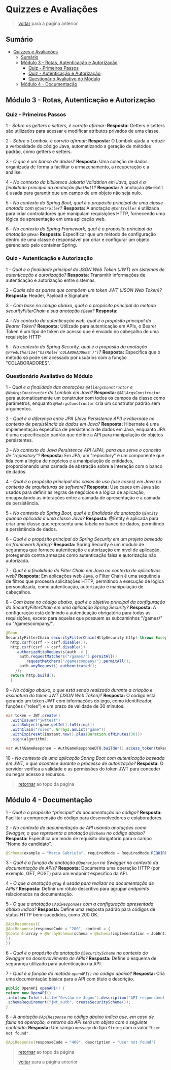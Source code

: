 # Quizzes e Avaliações

> [voltar](../../README.md) para a página anterior

## Sumário

- [Quizzes e Avaliações](#quizzes-e-avaliações)
  - [Sumário](#sumário)
  - [Módulo 3 - Rotas, Autenticação e Autorização](#módulo-3---rotas-autenticação-e-autorização)
    - [Quiz - Primeiros Passos](#quiz---primeiros-passos)
    - [Quiz - Autenticação e Autorização](#quiz---autenticação-e-autorização)
    - [Questionário Avaliativo do Módulo](#questionário-avaliativo-do-módulo)
  - [Módulo 4 - Documentação](#módulo-4---documentação)

## Módulo 3 - Rotas, Autenticação e Autorização

### Quiz - Primeiros Passos

1 - *Sobre os getters e setters, é correto afirmar:* **Resposta:** Getters e setters são utilizados para acessar e modificar atributos privados de uma classe.

2 - *Sobre o Lombok, é correto afirmar:* **Resposta:** O Lombok ajuda a reduzir a verbosidade do código Java, automatizando a geração de métodos padrão, como getters e setters.

3 - *O que é um banco de dados?* **Resposta:** Uma coleção de dados organizada de forma a facilitar o armazenamento, a recuperação e a análise.

4 - *No contexto da biblioteca Jakarta Validation em Java, qual é a finalidade principal da anotação `@NotNull`?* **Resposta:** A anotação `@NotNull` é usada para garantir que um campo de um objeto não seja nulo.

5 - *No contexto do Spring Boot, qual é o propósito principal de uma classe anotada com `@Controller`?* **Resposta:** A anotação `@Controller` é utilizada para criar controladores que manipulam requisições HTTP, fornecendo uma lógica de apresentação em uma aplicação web.

6 - *No contexto do Spring Framework, qual é o propósito principal da anotação `@Bean`* **Resposta:** Especificar que um método de configuração dentro de uma classe é responsável por criar e configurar um objeto gerenciado pelo container Spring.

### Quiz - Autenticação e Autorização

1 - *Qual é a finalidade principal do JSON Web Token (JWT) em sistemas de autenticação e autorização?* **Resposta:** Transmitir informações de autenticação e autorização entre sistemas.

2 - *Quais são as partes que compõem um token JWT (JSON Web Token)?* **Resposta:** Header, Payload e Signature.

3 - *Com base no código abaixo, qual é o propósito principal do método securityFilterChain e sua anotação `@Bean`?* **Resposta:**

4 - *No contexto da autenticação web, qual é o propósito principal do Bearer Token?* **Resposta:** Utilizado para autenticação em APIs, o Bearer Token é um tipo de token de acesso que é enviado no cabeçalho de uma requisição HTTP

5 - *No contexto do Spring Security, qual é o propósito da anotação `@PreAuthorize("hasRole('COLABORADORES')")`?* **Resposta:** Especifica que o método só pode ser acessado por usuários com a função "COLABORADORES".

### Questionário Avaliativo do Módulo

1 - *Qual é a finalidade das anotações `@AllArgsConstructor` e `@NoArgsConstructor` do Lombok em Java?* **Resposta:** `@AllArgsConstructor` gera automaticamente um construtor com todos os campos da classe como parâmetros, enquanto `@NoArgsConstructor` cria um construtor padrão sem argumentos.

2 - *Qual é a diferença entre JPA (Java Persistence API) e Hibernate no contexto de persistência de dados em Java?* **Resposta:** Hibernate é uma implementação específica de persistência de dados em Java, enquanto JPA é uma especificação padrão que define a API para manipulação de objetos persistentes.

3 - *No contexto do Java Persistence API (JPA), para que serve o conceito de "repository"?* **Resposta:** Em JPA, um "repository" é um componente que lida com a lógica de negócios e a manipulação de entidades, proporcionando uma camada de abstração sobre a interação com o banco de dados.

4 - *Qual é o propósito principal dos casos de uso (use cases) em Java no contexto de arquiteturas de software?* **Resposta:** Use cases em Java são usados para definir as regras de negócios e a lógica de aplicação, encapsulando as interações entre a camada de apresentação e a camada de persistência.

5 - *No contexto do Spring Boot, qual é a finalidade da anotação `@Entity` quando aplicada a uma classe Java?* **Resposta:** @Entity é aplicada para criar uma classe que representa uma tabela no banco de dados, permitindo a persistência de dados.

6 - *Qual é o propósito principal do Spring Security em um projeto baseado no framework Spring?* **Resposta:** Spring Security é um módulo de segurança que fornece autenticação e autorização em nível de aplicação, protegendo contra ameaças como autenticação falsa e autorização não autorizada.

7 - *Qual é a finalidade do Filter Chain em Java no contexto de aplicativos web?* **Resposta:** Em aplicações web Java, o Filter Chain é uma sequência de filtros que processa solicitações HTTP, permitindo a execução de lógica personalizada, como autenticação, autorização e manipulação de cabeçalhos.

8 - *Com base no código abaixo, qual é o objetivo principal da configuração do SecurityFilterChain em uma aplicação Spring Security?* **Resposta:** A configuração está definindo a autenticação obrigatória para todas as requisições, exceto para aquelas que possuem as subcaminhos "/games/" ou "/gamescompany/".

  ```java
  @Bean
  SecurityFilterChain securityFilterChain(HttpSecurity http) throws Exception {
    http.csrf(csrf -> csrf.disable());
    http.csrf(csrf -> csrf.disable())
      .authorizeHttpRequests(auth -> {
        auth.requestMatchers("/games/").permitAll()
          .requestMatchers("/gamescompany/").permitAll();
        auth.anyRequest().authenticated();
      });
    return http.build();
    }
```

9 - *No código abaixo, o que está sendo realizado durante a criação e assinatura do token JWT (JSON Web Token)?* **Resposta:** O código está gerando um token JWT com informações do jogo, como identificador, funções ("roles") e um prazo de validade de 30 minutos.

  ```java
  var token = JWT.create()
    .withIssuer("jwttest")
    .withSubject(game.getId().toString())
    .withClaim("roles", Arrays.asList("game"))
    .withExpiresAt(Instant.now().plus(Duration.ofMinutes(30)))
    .sign(algorithm);

  var AuthGameResponse = AuthGameResponseDTO.builder().access_token(token).build();
```

10 - *No contexto de uma aplicação Spring Boot com autenticação baseada em JWT, o que acontece durante o processo de autorização?* **Resposta:** O servidor verifica a validade e as permissões do token JWT para conceder ou negar acesso a recursos.

> [retornar](#quizzes-e-avaliações) ao topo da página

## Módulo 4 - Documentação

1 - *Qual é o propósito “principal” da documentação de código?* **Resposta:** Facilitar a compreensão do código para desenvolvedores e colaboradores.

2 - *No contexto de documentação de API usando anotações como Swagger, o que representa a anotação `@Schema` no código abaixo?* **Resposta:** Especifica um modo de requisito obrigatório para o campo "Nome do candidato".

```java
@Schema(example = "Maria Gabriela", requiredMode = RequiredMode.REQUIRED, description = "Nome do candidato")
```

3 - *Qual é a função da anotação `@Operation` no Swagger no contexto da documentação de APIs?* **Resposta:** Documenta uma operação HTTP (por exemplo, GET, POST) para um endpoint específico da API.

4 - *O que a anotação `@Tag` é usada para realizar na documentação de APIs?* **Resposta:** Definir um rótulo descritivo para agrupar *endpoints* relacionados na documentação.

5 - *O que a anotação `@ApiResponses` com a configuração apresentada abaixo indica?* **Resposta:** Define uma resposta padrão para códigos de status HTTP bem-sucedidos, como 200 OK.

  ```java
  @ApiResponses({
  @ApiResponse(responseCode = "200", content = {
  @Content(array = @ArraySchema(schema = @Schema(implementation = JobEntity.class)))
  })
  })
```

6 - *Qual é o propósito da anotação `@SecurityScheme` no contexto do Swagger no desenvolvimento de APIs?* **Resposta:** Define o esquema de segurança utilizado para autenticação na API.

7 - *Qual é a função do método `openAPI()` no código abaixo?* **Resposta:** Cria uma documentação básica para a API com título e descrição.

  ```java
  public OpenAPI openAPI() {
  return new OpenAPI()
  .info(new Info().title("Gestão de Jogos").description("API responsável pela gestão de jogos").version("1"))
  .schemaRequirement("jwt_auth", createSecurityScheme());
  }
  ```

8 - *A anotação `@ApiResponse` no código abaixo indica que, em caso de falha na operação, o retorno da API será um objeto com o seguinte conteúdo:* **Resposta:** Um campo `message` do tipo `String` com o valor `"User not found"`.

```java
@ApiResponse(responseCode = "400", description = "User not found")
```

> [retornar](#quizzes-e-avaliações) ao topo da página
>
> [voltar](../../README.md) para a página anterior
